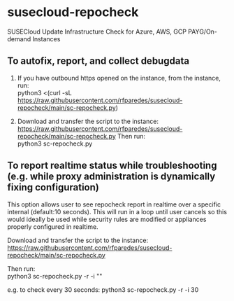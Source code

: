 # susecloud-repocheck
SUSECloud Update Infrastructure Check for Azure, AWS, GCP PAYG/On-demand Instances

## To autofix, report, and collect debugdata

1. If you have outbound https opened on the instance, from the instance, run:  
python3 <(curl -sL https://raw.githubusercontent.com/rfparedes/susecloud-repocheck/main/sc-repocheck.py)

2. Download and transfer the script to the instance:  
https://raw.githubusercontent.com/rfparedes/susecloud-repocheck/main/sc-repocheck.py 
Then run:  
python3 sc-repocheck.py

## To report realtime status while troubleshooting (e.g. while proxy administration is dynamically fixing configuration)

This option allows user to see repocheck report in realtime over a specific internal (default:10 seconds).  This will run in a loop until user cancels so this would ideally be used while security rules are modified or appliances properly configured in realtime.

Download and transfer the script to the instance:  
https://raw.githubusercontent.com/rfparedes/susecloud-repocheck/main/sc-repocheck.py 

Then run:  
python3 sc-repocheck.py -r -i "<INTERVAL>" 
  
e.g. to check every 30 seconds: python3 sc-repocheck.py -r -i 30 
  
 


